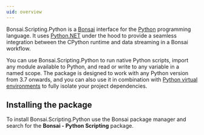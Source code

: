 ```yaml
---
uid: overview
---
```


Bonsai.Scripting.Python is a [Bonsai](https://bonsai-rx.org/) interface for the [Python](https://www.python.org/) programming language. It uses [Python.NET](https://pythonnet.github.io/pythonnet/) under the hood to provide a seamless integration between the CPython runtime and data streaming in a Bonsai workflow.

You can use Bonsai.Scripting.Python to run native Python scripts, import any module available to Python, and read or write to any variable in a named scope. The package is designed to work with any Python version from 3.7 onwards, and you can also use it in combination with [Python virtual environments](https://docs.python.org/3/tutorial/venv.html) to fully isolate your project dependencies.

## Installing the package

To install Bonsai.Scripting.Python use the Bonsai package manager and search for the **Bonsai - Python Scripting** package.